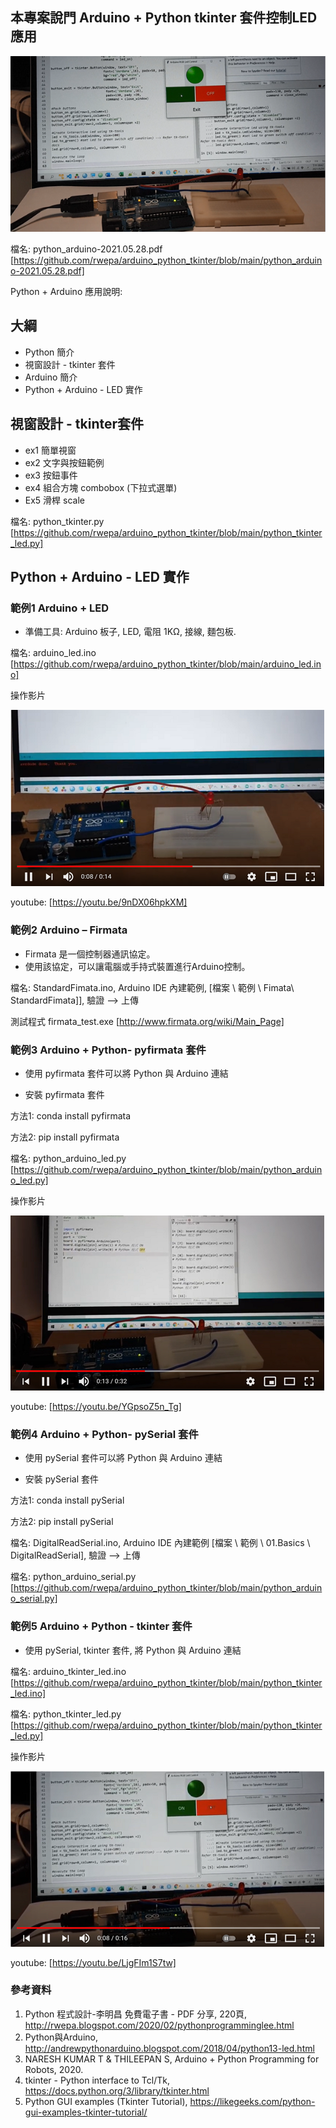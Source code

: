 ## 本專案說門 Arduino + Python tkinter 套件控制LED應用

![image](https://github.com/rwepa/arduino_python_tkinter/blob/main/imgs/arduino_tkinter_led.png)

檔名: python_arduino-2021.05.28.pdf
[https://github.com/rwepa/arduino_python_tkinter/blob/main/python_arduino-2021.05.28.pdf]

Python + Arduino 應用說明:

## 大綱

+ Python 簡介
+ 視窗設計 - tkinter 套件
+ Arduino 簡介
+ Python + Arduino - LED 實作

## 視窗設計 - tkinter套件

+ ex1 簡單視窗
+ ex2 文字與按鈕範例
+ ex3 按鈕事件
+ ex4 組合方塊 combobox (下拉式選單)
+ Ex5 滑桿 scale

檔名: python_tkinter.py [https://github.com/rwepa/arduino_python_tkinter/blob/main/python_tkinter_led.py]

## Python + Arduino - LED 實作

### 範例1 Arduino + LED

+ 準備工具: Arduino 板子, LED, 電阻 1KΩ, 接線, 麵包板.

檔名: arduino_led.ino [https://github.com/rwepa/arduino_python_tkinter/blob/main/arduino_led.ino]

操作影片

[![Arduino car](https://github.com/rwepa/arduino_python_tkinter/blob/main/imgs/arduino_led_youtube.png)](https://youtu.be/9nDX06hpkXM)

youtube: [https://youtu.be/9nDX06hpkXM]

### 範例2 Arduino – Firmata

+ Firmata 是一個控制器通訊協定。
+ 使用該協定，可以讓電腦或手持式裝置進行Arduino控制。

檔名: StandardFimata.ino, Arduino IDE 內建範例, [檔案 \ 範例 \ Fimata\ StandardFimata]], 驗證 --> 上傳 

測試程式 firmata_test.exe [http://www.firmata.org/wiki/Main_Page]

### 範例3 Arduino + Python- pyfirmata 套件

+ 使用 pyfirmata 套件可以將 Python 與 Arduino 連結

+ 安裝 pyfirmata 套件

方法1: conda install pyfirmata

方法2: pip install pyfirmata

檔名: python_arduino_led.py [https://github.com/rwepa/arduino_python_tkinter/blob/main/python_arduino_led.py]

操作影片

[![python + arduino + led 應用-使用 pyfirmata 套件](https://github.com/rwepa/arduino_python_tkinter/blob/main/imgs/python_arduino_led_youtube.png)](https://youtu.be/YGpsoZ5n_Tg)

youtube: [https://youtu.be/YGpsoZ5n_Tg]

### 範例4 Arduino + Python- pySerial 套件

+ 使用 pySerial 套件可以將 Python 與 Arduino 連結

+ 安裝 pySerial 套件

方法1: conda install pySerial

方法2: pip install pySerial

檔名: DigitalReadSerial.ino, Arduino IDE 內建範例 [檔案 \ 範例 \ 01.Basics \ DigitalReadSerial], 驗證 --> 上傳 

檔名: python_arduino_serial.py [https://github.com/rwepa/arduino_python_tkinter/blob/main/python_arduino_serial.py]

### 範例5 Arduino + Python - tkinter 套件

+ 使用 pySerial, tkinter 套件, 將 Python 與 Arduino 連結

檔名: arduino_tkinter_led.ino [https://github.com/rwepa/arduino_python_tkinter/blob/main/python_tkinter_led.ino]

檔名: python_tkinter_led.py [https://github.com/rwepa/arduino_python_tkinter/blob/main/python_tkinter_led.py]

操作影片

[![python + tkinter - LED 應用](https://github.com/rwepa/arduino_python_tkinter/blob/main/imgs/arduino_tkinter_led_youtube.png)](https://youtu.be/LjgFIm1S7tw)

youtube: [https://youtu.be/LjgFIm1S7tw]

### 參考資料

1. Python 程式設計-李明昌 免費電子書 - PDF 分享, 220頁, http://rwepa.blogspot.com/2020/02/pythonprogramminglee.html
2. Python與Arduino, http://andrewpythonarduino.blogspot.com/2018/04/python13-led.html
3. NARESH KUMAR T & THILEEPAN S, Arduino + Python Programming for Robots, 2020.
4. tkinter - Python interface to Tcl/Tk, https://docs.python.org/3/library/tkinter.html
5. Python GUI examples (Tkinter Tutorial), https://likegeeks.com/python-gui-examples-tkinter-tutorial/
